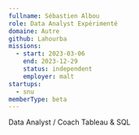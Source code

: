 ```yaml
---
fullname: Sébastien Albou
role: Data Analyst Expérimenté
domaine: Autre
github: Lahourba
missions:
  - start: 2023-03-06
    end: 2023-12-29
    status: independent
    employer: malt
startups:
  - snu
memberType: beta
---
```


Data Analyst / Coach Tableau & SQL
